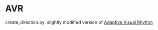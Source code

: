 # AVR
create_direction.py: slightly modified version of [Adaptive Visual Rhythm](https://github.com/darwinTC/Adaptive-Visual-Rhythms-for-Action-Recognition.git)
